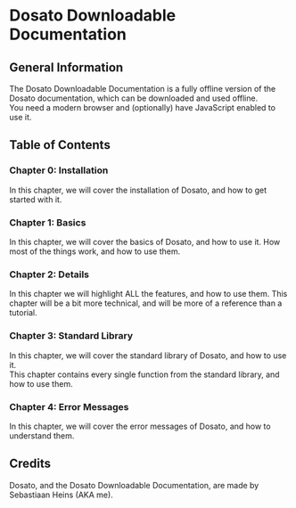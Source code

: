 # Dosato Downloadable Documentation

## General Information

The Dosato Downloadable Documentation is a fully offline version of the Dosato documentation, which can be downloaded and used offline.<br>
You need a modern browser and (optionally) have JavaScript enabled to use it.

## Table of Contents

### Chapter 0: Installation

In this chapter, we will cover the installation of Dosato, and how to get started with it.

### Chapter 1: Basics

In this chapter, we will cover the basics of Dosato, and how to use it. How most of the things work, and how to use them.

### Chapter 2: Details

In this chapter we will highlight ALL the features, and how to use them. This chapter will be a bit more technical, and will be more of a reference than a tutorial.

### Chapter 3: Standard Library

In this chapter, we will cover the standard library of Dosato, and how to use it.<br>
This chapter contains every single function from the standard library, and how to use them.

### Chapter 4: Error Messages

In this chapter, we will cover the error messages of Dosato, and how to understand them.

## Credits

Dosato, and the Dosato Downloadable Documentation, are made by Sebastiaan Heins (AKA me).